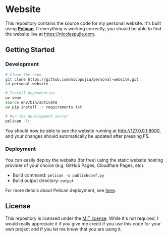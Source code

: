 # Website

This repository contains the source code for my personal website. It's built using **[Pelican](https://getpelican.com/)**. If everything is working correctly, you should be able to find the website live at <https://nicolaspujia.com>.

## Getting Started

### Development

```bash
# Clone the repo
git clone https://github.com/nicopujia/personal-website.git
cd personal-website

# Install dependencies
uv venv
source env/bin/activate
uv pip install -r requirements.txt

# Run the development server
pelican -lr
```

You should now be able to see the website running at <http://127.0.0.1:8000>, and your changes should automatically be updated after pressing F5.

### Deployment

You can easily deploy the website (for free) using the static website hosting provider of your choice (e.g. GitHub Pages, Cloudflare Pages, etc).

-   Build command: `pelican -s publishconf.py`
-   Build output directory: `output`

For more details about Pelican deployment, see [here](https://docs.getpelican.com/en/stable/publish.html#deployment).

## License

This repository is licensed under the [MIT license](LICENSE). While it's not required, I would really appreciate it if you give me credit if you use this code for your own project and if you let me know that you are using it.
